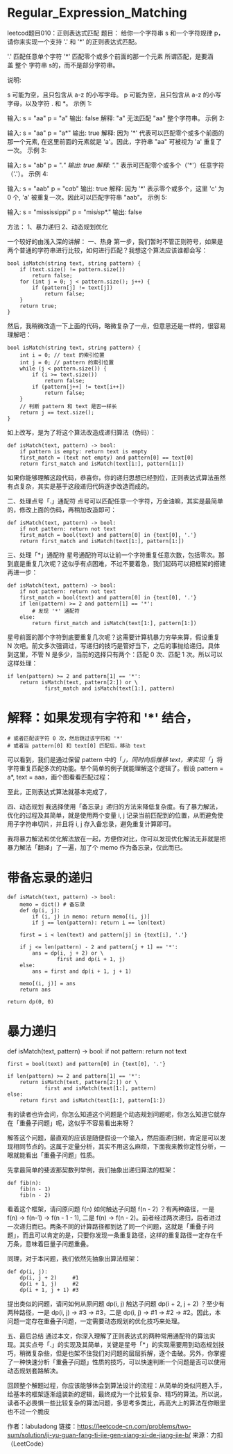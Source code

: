 # Regular_Expression_Matching
leetcod题目010：正则表达式匹配
题目：
给你一个字符串 s 和一个字符规律 p，请你来实现一个支持 '.' 和 '*' 的正则表达式匹配。

'.' 匹配任意单个字符
'*' 匹配零个或多个前面的那一个元素
所谓匹配，是要涵盖 整个 字符串 s的，而不是部分字符串。

说明:

s 可能为空，且只包含从 a-z 的小写字母。
p 可能为空，且只包含从 a-z 的小写字母，以及字符 . 和 *。
示例 1:

输入:
s = "aa"
p = "a"
输出: false
解释: "a" 无法匹配 "aa" 整个字符串。
示例 2:

输入:
s = "aa"
p = "a*"
输出: true
解释: 因为 '*' 代表可以匹配零个或多个前面的那一个元素, 在这里前面的元素就是 'a'。因此，字符串 "aa" 可被视为 'a' 重复了一次。
示例 3:

输入:
s = "ab"
p = ".*"
输出: true
解释: ".*" 表示可匹配零个或多个（'*'）任意字符（'.'）。
示例 4:

输入:
s = "aab"
p = "c*a*b"
输出: true
解释: 因为 '*' 表示零个或多个，这里 'c' 为 0 个, 'a' 被重复一次。因此可以匹配字符串 "aab"。
示例 5:

输入:
s = "mississippi"
p = "mis*is*p*."
输出: false

方法：
1、暴力递归
2、动态规划优化

一个较好的由浅入深的讲解：
一、热身
第一步，我们暂时不管正则符号，如果是两个普通的字符串进行比较，如何进行匹配？我想这个算法应该谁都会写：

    bool isMatch(string text, string pattern) {
        if (text.size() != pattern.size()) 
            return false;
        for (int j = 0; j < pattern.size(); j++) {
            if (pattern[j] != text[j])
                return false;
        }
        return true;
    }
然后，我稍微改造一下上面的代码，略微复杂了一点，但意思还是一样的，很容易理解吧：

    bool isMatch(string text, string pattern) {
        int i = 0; // text 的索引位置
        int j = 0; // pattern 的索引位置
        while (j < pattern.size()) {
            if (i >= text.size()) 
                return false;
            if (pattern[j++] != text[i++])
                return false;
        }
        // 判断 pattern 和 text 是否一样长
        return j == text.size();
    }
如上改写，是为了将这个算法改造成递归算法（伪码）：

    def isMatch(text, pattern) -> bool:
        if pattern is empty: return text is empty
        first_match = (text not empty) and pattern[0] == text[0]
        return first_match and isMatch(text[1:], pattern[1:])
如果你能够理解这段代码，恭喜你，你的递归思想已经到位，正则表达式算法虽然有点复杂，其实是基于这段递归代码逐步改造而成的。

二、处理点号「.」通配符
点号可以匹配任意一个字符，万金油嘛，其实是最简单的，修改上面的伪码，再稍加改造即可：

    def isMatch(text, pattern) -> bool:
        if not pattern: return not text
        first_match = bool(text) and pattern[0] in {text[0], '.'}
        return first_match and isMatch(text[1:], pattern[1:])
三、处理「*」通配符
星号通配符可以让前一个字符重复任意次数，包括零次。那到底是重复几次呢？这似乎有点困难，不过不要着急，我们起码可以把框架的搭建再进一步：

    def isMatch(text, pattern) -> bool:
        if not pattern: return not text
        first_match = bool(text) and pattern[0] in {text[0], '.'}
        if len(pattern) >= 2 and pattern[1] == '*':
            # 发现 '*' 通配符
        else:
            return first_match and isMatch(text[1:], pattern[1:])
星号前面的那个字符到底要重复几次呢？这需要计算机暴力穷举来算，假设重复 N 次吧。前文多次强调过，写递归的技巧是管好当下，之后的事抛给递归。具体到这里，不管 N 是多少，当前的选择只有两个：匹配 0 次、匹配 1 次。所以可以这样处理：

    if len(pattern) >= 2 and pattern[1] == '*':
        return isMatch(text, pattern[2:]) or \
                first_match and isMatch(text[1:], pattern)
# 解释：如果发现有字符和 '*' 结合，
    # 或者匹配该字符 0 次，然后跳过该字符和 '*'
    # 或者当 pattern[0] 和 text[0] 匹配后，移动 text
可以看到，我们是通过保留 pattern 中的「*」，同时向后推移 text，来实现「*」将字符重复匹配多次的功能。举个简单的例子就能理解这个逻辑了。假设 pattern = a*, text = aaa，画个图看看匹配过程：



至此，正则表达式算法就基本完成了，

四、动态规划
我选择使用「备忘录」递归的方法来降低复杂度。有了暴力解法，优化的过程及其简单，就是使用两个变量 i, j 记录当前匹配到的位置，从而避免使用子字符串切片，并且将 i, j 存入备忘录，避免重复计算即可。

我将暴力解法和优化解法放在一起，方便你对比，你可以发现优化解法无非就是把暴力解法「翻译」了一遍，加了个 memo 作为备忘录，仅此而已。

# 带备忘录的递归
    def isMatch(text, pattern) -> bool:
        memo = dict() # 备忘录
        def dp(i, j):
            if (i, j) in memo: return memo[(i, j)]
            if j == len(pattern): return i == len(text)

        first = i < len(text) and pattern[j] in {text[i], '.'}
        
        if j <= len(pattern) - 2 and pattern[j + 1] == '*':
            ans = dp(i, j + 2) or \
                    first and dp(i + 1, j)
        else:
            ans = first and dp(i + 1, j + 1)
            
        memo[(i, j)] = ans
        return ans
    
    return dp(0, 0)

# 暴力递归
def isMatch(text, pattern) -> bool:
    if not pattern: return not text

    first = bool(text) and pattern[0] in {text[0], '.'}

    if len(pattern) >= 2 and pattern[1] == '*':
        return isMatch(text, pattern[2:]) or \
                first and isMatch(text[1:], pattern)
    else:
        return first and isMatch(text[1:], pattern[1:])
有的读者也许会问，你怎么知道这个问题是个动态规划问题呢，你怎么知道它就存在「重叠子问题」呢，这似乎不容易看出来呀？

解答这个问题，最直观的应该是随便假设一个输入，然后画递归树，肯定是可以发现相同节点的。这属于定量分析，其实不用这么麻烦，下面我来教你定性分析，一眼就能看出「重叠子问题」性质。

先拿最简单的斐波那契数列举例，我们抽象出递归算法的框架：

    def fib(n):
        fib(n - 1)
        fib(n - 2)
看着这个框架，请问原问题 f(n) 如何触达子问题 f(n - 2) ？有两种路径，一是 f(n) -> f(n-1) -> f(n - 1 - 1), 二是 f(n) -> f(n - 2)。前者经过两次递归，后者进过一次递归而已。两条不同的计算路径都到达了同一个问题，这就是「重叠子问题」，而且可以肯定的是，只要你发现一条重复路径，这样的重复路径一定存在千万条，意味着巨量子问题重叠。

同理，对于本问题，我们依然先抽象出算法框架：

    def dp(i, j):
        dp(i, j + 2)     #1
        dp(i + 1, j)     #2
        dp(i + 1, j + 1) #3
提出类似的问题，请问如何从原问题 dp(i, j) 触达子问题 dp(i + 2, j + 2) ？至少有两种路径，一是 dp(i, j) -> #3 -> #3，二是 dp(i, j) -> #1 -> #2 -> #2。因此，本问题一定存在重叠子问题，一定需要动态规划的优化技巧来处理。

五、最后总结
通过本文，你深入理解了正则表达式的两种常用通配符的算法实现。其实点号「.」的实现及其简单，关键是星号「*」的实现需要用到动态规划技巧，稍微复杂些，但是也架不住我们对问题的层层拆解，逐个击破。另外，你掌握了一种快速分析「重叠子问题」性质的技巧，可以快速判断一个问题是否可以使用动态规划套路解决。

回顾整个解题过程，你应该能够体会到算法设计的流程：从简单的类似问题入手，给基本的框架逐渐组装新的逻辑，最终成为一个比较复杂、精巧的算法。所以说，读者不必畏惧一些比较复杂的算法问题，多思考多类比，再高大上的算法在你眼里也不过一个脆皮

作者：labuladong
链接：https://leetcode-cn.com/problems/two-sum/solution/ji-yu-guan-fang-ti-jie-gen-xiang-xi-de-jiang-jie-b/
来源：力扣（LeetCode）

